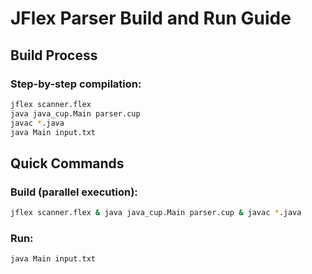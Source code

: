 # JFlex Parser Build and Run Guide

## Build Process

### Step-by-step compilation:

```bash
jflex scanner.flex
java java_cup.Main parser.cup
javac *.java
java Main input.txt
```

## Quick Commands

### Build (parallel execution):
```bash
jflex scanner.flex & java java_cup.Main parser.cup & javac *.java
```

### Run:
```bash
java Main input.txt
```

